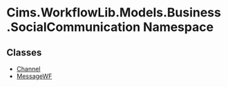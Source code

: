 # Cims.WorkflowLib.Models.Business.SocialCommunication Namespace 

## Classes 

- [Channel](Channel.md)
- [MessageWF](MessageWF.md)
